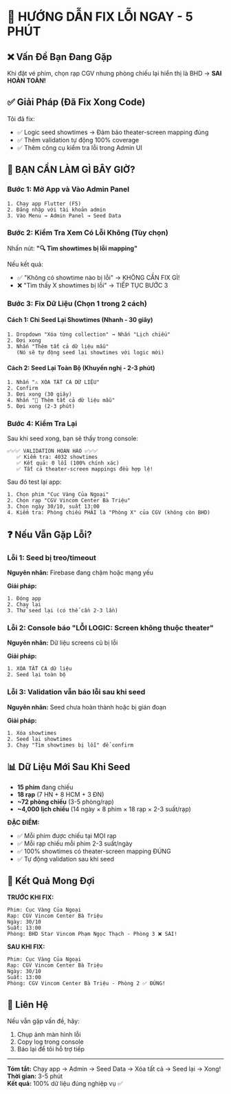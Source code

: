 # 🚀 HƯỚNG DẪN FIX LỖI NGAY - 5 PHÚT

## ❌ Vấn Đề Bạn Đang Gặp

Khi đặt vé phim, chọn rạp CGV nhưng phòng chiếu lại hiển thị là BHD → **SAI HOÀN TOÀN!**

## ✅ Giải Pháp (Đã Fix Xong Code)

Tôi đã fix:
- ✅ Logic seed showtimes → Đảm bảo theater-screen mapping đúng
- ✅ Thêm validation tự động 100% coverage
- ✅ Thêm công cụ kiểm tra lỗi trong Admin UI

## 🔧 BẠN CẦN LÀM GÌ BÂY GIỜ?

### Bước 1: Mở App và Vào Admin Panel

```
1. Chạy app Flutter (F5)
2. Đăng nhập với tài khoản admin
3. Vào Menu → Admin Panel → Seed Data
```

### Bước 2: Kiểm Tra Xem Có Lỗi Không (Tùy chọn)

Nhấn nút: **"🔍 Tìm showtimes bị lỗi mapping"**

Nếu kết quả:
- ✅ "Không có showtime nào bị lỗi" → KHÔNG CẦN FIX GÌ!
- ❌ "Tìm thấy X showtimes bị lỗi" → TIẾP TỤC BƯỚC 3

### Bước 3: Fix Dữ Liệu (Chọn 1 trong 2 cách)

#### Cách 1: Chỉ Seed Lại Showtimes (Nhanh - 30 giây)

```
1. Dropdown "Xóa từng collection" → Nhấn "Lịch chiếu"
2. Đợi xong
3. Nhấn "Thêm tất cả dữ liệu mẫu" 
   (Nó sẽ tự động seed lại showtimes với logic mới)
```

#### Cách 2: Seed Lại Toàn Bộ (Khuyến nghị - 2-3 phút)

```
1. Nhấn "⚠️ XÓA TẤT CẢ DỮ LIỆU"
2. Confirm
3. Đợi xong (30 giây)
4. Nhấn "🚀 Thêm tất cả dữ liệu mẫu"
5. Đợi xong (2-3 phút)
```

### Bước 4: Kiểm Tra Lại

Sau khi seed xong, bạn sẽ thấy trong console:

```
✅✅✅ VALIDATION HOÀN HẢO ✅✅✅
   ✅ Kiểm tra: 4032 showtimes
   ✅ Kết quả: 0 lỗi (100% chính xác)
   ✅ Tất cả theater-screen mappings đều hợp lệ!
```

Sau đó test lại app:

```
1. Chọn phim "Cục Vàng Của Ngoại"
2. Chọn rạp "CGV Vincom Center Bà Triệu"
3. Chọn ngày 30/10, suất 13:00
4. Kiểm tra: Phòng chiếu PHẢI là "Phòng X" của CGV (không còn BHD)
```

## ❓ Nếu Vẫn Gặp Lỗi?

### Lỗi 1: Seed bị treo/timeout

**Nguyên nhân:** Firebase đang chậm hoặc mạng yếu

**Giải pháp:**
```
1. Đóng app
2. Chạy lại
3. Thử seed lại (có thể cần 2-3 lần)
```

### Lỗi 2: Console báo "LỖI LOGIC: Screen không thuộc theater"

**Nguyên nhân:** Dữ liệu screens cũ bị lỗi

**Giải pháp:**
```
1. XÓA TẤT CẢ dữ liệu
2. Seed lại toàn bộ
```

### Lỗi 3: Validation vẫn báo lỗi sau khi seed

**Nguyên nhân:** Seed chưa hoàn thành hoặc bị gián đoạn

**Giải pháp:**
```
1. Xóa showtimes
2. Seed lại showtimes
3. Chạy "Tìm showtimes bị lỗi" để confirm
```

## 📊 Dữ Liệu Mới Sau Khi Seed

- **15 phim** đang chiếu
- **18 rạp** (7 HN + 8 HCM + 3 ĐN)
- **~72 phòng chiếu** (3-5 phòng/rạp)
- **~4,000 lịch chiếu** (14 ngày × 8 phim × 18 rạp × 2-3 suất/rạp)

**ĐẶC ĐIỂM:**
- ✅ Mỗi phim được chiếu tại MỌI rạp
- ✅ Mỗi rạp chiếu mỗi phim 2-3 suất/ngày
- ✅ 100% showtimes có theater-screen mapping ĐÚNG
- ✅ Tự động validation sau khi seed

## 🎯 Kết Quả Mong Đợi

**TRƯỚC KHI FIX:**
```
Phim: Cục Vàng Của Ngoại
Rạp: CGV Vincom Center Bà Triệu
Ngày: 30/10
Suất: 13:00
Phòng: BHD Star Vincom Phạm Ngọc Thạch - Phòng 3 ❌ SAI!
```

**SAU KHI FIX:**
```
Phim: Cục Vàng Của Ngoại
Rạp: CGV Vincom Center Bà Triệu
Ngày: 30/10
Suất: 13:00
Phòng: CGV Vincom Center Bà Triệu - Phòng 2 ✅ ĐÚNG!
```

## 💬 Liên Hệ

Nếu vẫn gặp vấn đề, hãy:
1. Chụp ảnh màn hình lỗi
2. Copy log trong console
3. Báo lại để tôi hỗ trợ tiếp

---

**Tóm tắt:** Chạy app → Admin → Seed Data → Xóa tất cả → Seed lại → Xong!  
**Thời gian:** 3-5 phút  
**Kết quả:** 100% dữ liệu đúng nghiệp vụ ✅
